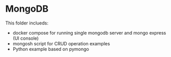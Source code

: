 # MongoDB
 
This folder inclueds:
- docker compose for running single mongodb server and mongo express (UI console)
- mongosh script for CRUD operation examples
- Python example based on pymongo


